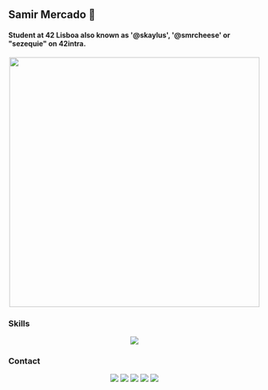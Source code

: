 ## Samir Mercado 🐬
#### Student at 42 Lisboa also known as '@skaylus', '@smrcheese' or "sezequie" on 42intra.

<p align="center">
  <img src="https://unicorn-cdn.b-cdn.net/be85385f-b1cd-4cb4-8f47-21eb64496623/42-lisboa-rgb-horizontal.png" style="width: 500px;">
</p>

<!-- [![faaraujo's 42 stats](https://badge42.vercel.app/api/v2/clgrr2va0002108jo3cc5foww/stats?cursusId=21&coalitionId=piscine)](https://github.com/JaeSeoKim/badge42) -->

### Skills
<p align="center">
  <img src="https://skillicons.dev/icons?i=c,cpp,py,html,css,bootstrap,django,linux,git,bash,githubactions,vscode,photoshop,aftereffects,premiere">
</p>

### Contact

<p align="center">
	<a href="https://www.discord.com/users/zinoxx0"><img src="https://img.shields.io/badge/Discord-Skaylus-7289DA?style=for-the-badge&logo=discord&logoColor=white"></a>
	<a href="https://www.instagram.com/_Zinoxx"><img src="https://img.shields.io/badge/Instagram-smrcheezy-E4405F?style=for-the-badge&logo=instagram&logoColor=white"></a>
	<a href="mailto:sezequie@student.42lisboa.com"><img src="https://img.shields.io/badge/mail-sezequie%40student.42lisboa.com.com-000000?style=for-the-badge&logo=42&logoColor=white"></a>
	<a href="https://www.steamcommunity.com/id/Zinoxx"><img src="https://img.shields.io/badge/Steam-smrcheese-000000?style=for-the-badge&logo=steam&logoColor=white"></a>
	<a href="https://profile.intra.42.fr/users/sezequie"><img src="https://img.shields.io/badge/profile sezequie-000000?style=for-the-badge&logo=42&logoColor=white"></a>
</p>
